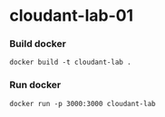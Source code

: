 # cloudant-lab-01

### Build docker
```
docker build -t cloudant-lab .
```

### Run docker
```
docker run -p 3000:3000 cloudant-lab
```

